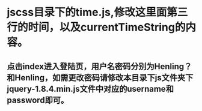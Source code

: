 # jscss目录下的time.js,修改这里面第三行的时间，以及currentTimeString的内容。
## 点击index进入登陆页，用户名密码分别为Henling？和Henling，如需更改密码请修改本目录下js文件夹下jquery-1.8.4.min.js文件中对应的username和password即可。
